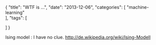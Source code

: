 {
  "title": "WTF is ...",
  "date": "2013-12-06",
  "categories": [
  "machine-learning"    
  ],
  "tags": [
    
  ]
}

Ising model
: I have no clue.
  http://de.wikipedia.org/wiki/Ising-Modell
